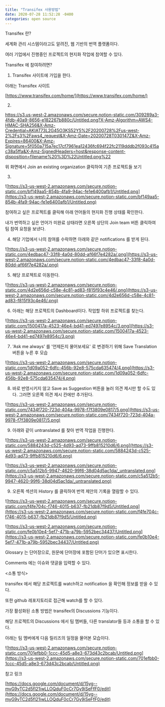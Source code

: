 ```yaml
---
title: "Transifex 사용방법"
date: 2020-07-28 11:52:28 -0400
categories: open source
---
```


Transifex 란?

세계화 관리 시스템이라고도 알려진, 웹 기반의 번역 플랫폼이다.

여러 기업에서 진행중인 프로젝트의 현지화 작업에 참여할 수 있다.

Transifex 에 참여하려면?

1. Transifex 사이트에 가입을 한다.

아래는 Transifex 사이트

[https://www.transifex.com/home/](https://www.transifex.com/home/)

2. 
https://s3.us-west-2.amazonaws.com/secure.notion-static.com/309289a3-4fdb-40a9-8656-e182267b880c/Untitled.png?X-Amz-Algorithm=AWS4-HMAC-SHA256&X-Amz-Credential=AKIAT73L2G45O3KS52Y5%2F20200728%2Fus-west-2%2Fs3%2Faws4_request&X-Amz-Date=20200728T030147Z&X-Amz-Expires=86400&X-Amz-Signature=5f050a715a7ec17cf7961ea12436fc694f22fc2119dddb2f093c415ac38a5ffa&X-Amz-SignedHeaders=host&response-content-disposition=filename%20%3D%22Untitled.png%22


위 화면에서 Join an existing organization 클릭하여 기존 프로젝트들 보기

3. 

![https://s3-us-west-2.amazonaws.com/secure.notion-static.com/bf149aa5-854b-4fa9-94ac-fe1e6400afb1/Untitled.png](https://s3-us-west-2.amazonaws.com/secure.notion-static.com/bf149aa5-854b-4fa9-94ac-fe1e6400afb1/Untitled.png)

참여하고 싶은 프로젝트를 클릭해 아래 언어들의 현지화 진행 상태를 확인한다.

내가 번역하고 싶은 언어가 미완료 상태라면 오른쪽 상단의 Join team 버튼 클릭하여 팀 참여 요청을 보낸다.

4. 해당 기업에서 나의 참여를 수락하면 아래와 같은 notifications 를 받게 된다.

![https://s3-us-west-2.amazonaws.com/secure.notion-static.com/4edbac47-33f8-4a0d-80dd-af66f7e4282a/.png](https://s3-us-west-2.amazonaws.com/secure.notion-static.com/4edbac47-33f8-4a0d-80dd-af66f7e4282a/.png)

5. 해당 프로젝트로 이동한다.

![https://s3-us-west-2.amazonaws.com/secure.notion-static.com/4d2e656d-c58e-4c81-ad83-f815f93c4e46/.png](https://s3-us-west-2.amazonaws.com/secure.notion-static.com/4d2e656d-c58e-4c81-ad83-f815f93c4e46/.png)

6. 아래는 해당 프로젝트의 Dashboard이다. 작업할 하위 프로젝트를 찾는다.

![https://s3-us-west-2.amazonaws.com/secure.notion-static.com/1500417a-4523-46e4-bd41-ed7497e8954c/3.png](https://s3-us-west-2.amazonaws.com/secure.notion-static.com/1500417a-4523-46e4-bd41-ed7497e8954c/3.png)

7. 'Ask me always' 를 '언제든지 물어보세요' 로 변경하기 위해 Save Translation 버튼을 누른 후 모습

![https://s3-us-west-2.amazonaws.com/secure.notion-static.com/1d09a052-6dfc-456b-92e8-575cda635474/4.png](https://s3-us-west-2.amazonaws.com/secure.notion-static.com/1d09a052-6dfc-456b-92e8-575cda635474/4.png)

8. 바로 반영시키지 않고 Save as Suggestion 버튼을 눌러 의견 제시만 할 수도 있다. 그러면 오른쪽 의견 제시 칸에만 추가된다.

![https://s3-us-west-2.amazonaws.com/secure.notion-static.com/7434f720-723d-404a-9978-f7f3809e0817/5.png](https://s3-us-west-2.amazonaws.com/secure.notion-static.com/7434f720-723d-404a-9978-f7f3809e0817/5.png)

9. 아래와 같이 untranslated 를 찾아 번역 작업을 진행한다.

![https://s3-us-west-2.amazonaws.com/secure.notion-static.com/5884243d-c525-4d93-ad73-9ffb815210d6/6.png](https://s3-us-west-2.amazonaws.com/secure.notion-static.com/5884243d-c525-4d93-ad73-9ffb815210d6/6.png)

![https://s3-us-west-2.amazonaws.com/secure.notion-static.com/c5a512b5-9947-4620-99f6-38d04d5ac1da/_untranslated.png](https://s3-us-west-2.amazonaws.com/secure.notion-static.com/c5a512b5-9947-4620-99f6-38d04d5ac1da/_untranslated.png)

9. 오른쪽 섹션의 History 를 클릭하여 번역 제안의 기록을 열람할 수 있다.

![https://s3-us-west-2.amazonaws.com/secure.notion-static.com/f4fe704c-f746-4015-b637-fb21db87f9d5/Untitled.png](https://s3-us-west-2.amazonaws.com/secure.notion-static.com/f4fe704c-f746-4015-b637-fb21db87f9d5/Untitled.png)

![https://s3-us-west-2.amazonaws.com/secure.notion-static.com/fe0b10e4-5ef7-471b-a79b-5952bec34437/Untitled.png](https://s3-us-west-2.amazonaws.com/secure.notion-static.com/fe0b10e4-5ef7-471b-a79b-5952bec34437/Untitled.png)

Glossary 는 단어장으로, 원문에 단어장에 포함된 단어가 있으면 표시한다.

Comments 에는 이슈와 댓글을 입력할 수 있다.

<소통 방식>

transifex 에서 해당 프로젝트를 watch하고 notification 을 확인해 정보를 받을 수 있다.

또한 github 레포지토리로 접근해 watch를 할 수 있다.

가장 활성화된 소통 방법은 transifex의 Discussions 기능이다.

해당 프로젝트의 Discussions 에서 팀 멤버들, 다른 translator들 등과 소통을 할 수 있다.  

아래는 팀 멤버에게 다음 릴리즈의 일정을 물어본 모습이다.

![https://s3-us-west-2.amazonaws.com/secure.notion-static.com/701efbb0-1ccc-45d5-a8e3-673d43c2bcab/Untitled.png](https://s3-us-west-2.amazonaws.com/secure.notion-static.com/701efbb0-1ccc-45d5-a8e3-673d43c2bcab/Untitled.png)

참고 링크

[https://docs.google.com/document/d/15yg--myG9vTC2d5fl21iwLLOQduF0cCr7Gy9iSeFfF0/edit](https://docs.google.com/document/d/15yg--myG9vTC2d5fl21iwLLOQduF0cCr7Gy9iSeFfF0/edit)
